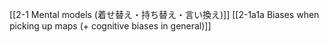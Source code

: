 [[2-1 Mental models (着せ替え・持ち替え・言い換え)]]
[[2-1a1a Biases when picking up maps (+ cognitive biases in general)]]
